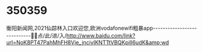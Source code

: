 # 350359
衡阳新闻网,2021仙踪林入口欢迎您,欧洲vodafonewifi粗暴app----------------------------📢📢点/此/进/入/http://www.baidu.com/link?url=NoK8PT47PahMhFH8Vie_jnciyIKNTTtVBQKpill6udK&amp;wd
